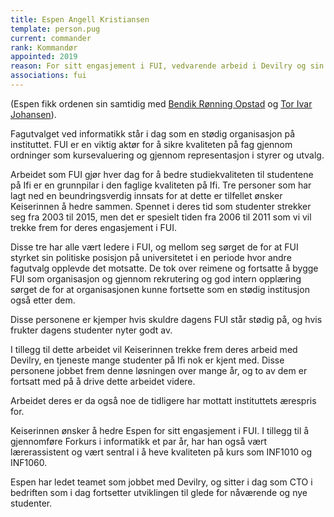 ```yaml
---
title: Espen Angell Kristiansen
template: person.pug
current: commander
rank: Kommandør
appointed: 2019
reason: For sitt engasjement i FUI, vedvarende arbeid i Devilry og sin imponerende innsats for å heve kvaliteten på sentrale kurs på Ifi tildeles Espen Angell Kristiansen tittelen Kommandør.
associations: fui
---
```


(Espen fikk ordenen sin samtidig med [Bendik Rønning Opstad](../bendiko) og [Tor Ivar Johansen](../toij)).

Fagutvalget ved informatikk står i dag som en stødig organisasjon på instituttet. FUI er en viktig aktør for å sikre kvaliteten på fag gjennom ordninger som kursevaluering og gjennom representasjon i styrer og utvalg.

Arbeidet som FUI gjør hver dag for å bedre studiekvaliteten til studentene på Ifi er en grunnpilar i den faglige kvaliteten på Ifi. Tre personer som har lagt ned en beundringsverdig innsats for at dette er tilfellet ønsker Keiserinnen å hedre sammen. Spennet i deres tid som studenter strekker seg fra 2003 til 2015, men det er spesielt tiden fra 2006 til 2011 som vi vil trekke frem for deres engasjement i FUI.

Disse tre har alle vært ledere i FUI, og mellom seg sørget de for at FUI styrket sin politiske posisjon på universitetet i en periode hvor andre fagutvalg opplevde det motsatte. De tok over reimene og fortsatte å bygge FUI som organisasjon og gjennom rekrutering og god intern opplæring sørget de for at organisasjonen kunne fortsette som en stødig institusjon også etter dem.

Disse personene er kjemper hvis skuldre dagens FUI står stødig på, og hvis frukter dagens studenter nyter godt av.

I tillegg til dette arbeidet vil Keiserinnen trekke frem deres arbeid med Devilry, en tjeneste mange studenter på Ifi nok er kjent med. Disse personene jobbet frem denne løsningen over mange år, og to av dem er fortsatt med på å drive dette arbeidet videre.

Arbeidet deres er da også noe de tidligere har mottatt instituttets ærespris for.

Keiserinnen ønsker å hedre Espen for sitt engasjement i FUI. I tillegg til å gjennomføre Forkurs i informatikk et par år, har han også vært lærerassistent og vært sentral i å heve kvaliteten på kurs som INF1010 og INF1060.

Espen har ledet teamet som jobbet med Devilry, og sitter i dag som CTO i bedriften som i dag fortsetter utviklingen til glede for nåværende og nye studenter.
